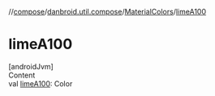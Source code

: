 //[compose](../../../index.md)/[danbroid.util.compose](../index.md)/[MaterialColors](index.md)/[limeA100](lime-a100.md)



# limeA100  
[androidJvm]  
Content  
val [limeA100](lime-a100.md): Color  




